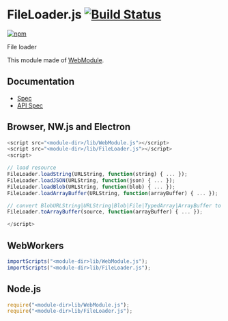 # FileLoader.js [![Build Status](https://travis-ci.org/uupaa/FileLoader.js.svg)](https://travis-ci.org/uupaa/FileLoader.js)

[![npm](https://nodei.co/npm/uupaa.fileloader.js.svg?downloads=true&stars=true)](https://nodei.co/npm/uupaa.fileloader.js/)

File loader

This module made of [WebModule](https://github.com/uupaa/WebModule).

## Documentation
- [Spec](https://github.com/uupaa/FileLoader.js/wiki/)
- [API Spec](https://github.com/uupaa/FileLoader.js/wiki/FileLoader)

## Browser, NW.js and Electron

```js
<script src="<module-dir>/lib/WebModule.js"></script>
<script src="<module-dir>/lib/FileLoader.js"></script>
<script>

// load resource
FileLoader.loadString(URLString, function(string) { ... });
FileLoader.loadJSON(URLString, function(json) { ... });
FileLoader.loadBlob(URLString, function(blob) { ... });
FileLoader.loadArrayBuffer(URLString, function(arrayBuffer) { ... });

// convert BlobURLString|URLString|Blob|File|TypedArray|ArrayBuffer to ArrayBuffer
FileLoader.toArrayBuffer(source, function(arrayBuffer) { ... });

</script>
```

## WebWorkers

```js
importScripts("<module-dir>lib/WebModule.js");
importScripts("<module-dir>lib/FileLoader.js");

```

## Node.js

```js
require("<module-dir>lib/WebModule.js");
require("<module-dir>lib/FileLoader.js");

```


